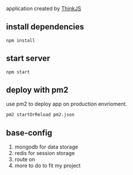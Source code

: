 
application created by [ThinkJS](http://www.thinkjs.org)

## install dependencies

```
npm install
```

## start server

```
npm start
```

## deploy with pm2

use pm2 to deploy app on production envrioment.

```
pm2 startOrReload pm2.json
```

## base-config

1. mongodb for data storage
2. redis for session storage
3. route on
4. more to do to fit my project